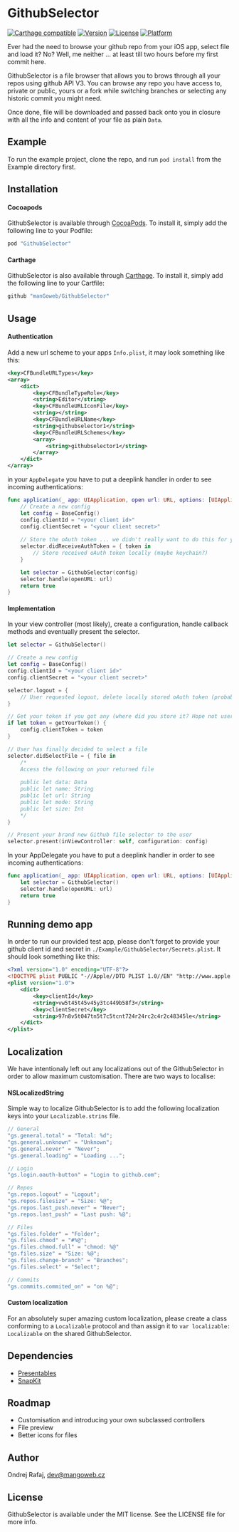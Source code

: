 # GithubSelector

[![Carthage compatible](https://img.shields.io/badge/Carthage-compatible-4BC51D.svg?style=flat)](https://github.com/Carthage/Carthage)
[![Version](https://img.shields.io/cocoapods/v/GithubSelector.svg?style=flat)](http://cocoapods.org/pods/GithubSelector)
[![License](https://img.shields.io/cocoapods/l/GithubSelector.svg?style=flat)](http://cocoapods.org/pods/GithubSelector)
[![Platform](https://img.shields.io/cocoapods/p/GithubSelector.svg?style=flat)](http://cocoapods.org/pods/GithubSelector)

Ever had the need to browse your github repo from your iOS app, select file and load it? No? Well, me neither ... at least till two hours before my first commit here.

GithubSelector is a file browser that allows you to brows through all your repos using github API V3. You can browse any repo you have access to, private or public, yours or a fork while switching branches or selecting any historic commit you might need.

Once done, file will be downloaded and passed back onto you in closure with all the info and content of your file as plain `Data`.

## Example

To run the example project, clone the repo, and run `pod install` from the Example directory first.

## Installation

#### Cocoapods

GithubSelector is available through [CocoaPods](http://cocoapods.org). To install
it, simply add the following line to your Podfile:

```ruby
pod "GithubSelector"
```

#### Carthage

GithubSelector is also available through [Carthage](https://github.com/Carthage/Carthage). To install
it, simply add the following line to your Cartfile:
```ruby
github "manGoweb/GithubSelector"
```

## Usage

#### Authentication

Add a new url scheme to your apps `Info.plist`, it may look something like this:
```xml
<key>CFBundleURLTypes</key>
<array>
    <dict>
        <key>CFBundleTypeRole</key>
        <string>Editor</string>
        <key>CFBundleURLIconFile</key>
        <string></string>
        <key>CFBundleURLName</key>
        <string>githubselector1</string>
        <key>CFBundleURLSchemes</key>
        <array>
            <string>githubselector1</string>
        </array>
    </dict>
</array>
```

in your `AppDelegate` you have to put a deeplink handler in order to see incoming authentications:

```Swift
func application(_ app: UIApplication, open url: URL, options: [UIApplicationOpenURLOptionsKey : Any] = [:]) -> Bool {
    // Create a new config
    let config = BaseConfig()
    config.clientId = "<your client id>"
    config.clientSecret = "<your client secret>"
    
    // Store the oAuth token ... we didn't really want to do this for you ;)
    selector.didReceiveAuthToken = { token in
        // Store received oAuth token locally (maybe keychain?)
    }

    let selector = GithubSelector(config)
    selector.handle(openURL: url)
    return true
}
```

#### Implementation

In your view controller (most likely), create a configuration, handle callback methods and eventually present the selector.

```Swift
let selector = GithubSelector()

// Create a new config
let config = BaseConfig()
config.clientId = "<your client id>"
config.clientSecret = "<your client secret>"

selector.logout = {
    // User requested logout, delete locally stored oAuth token (probably from keychain?)
}

// Get your token if you got any (where did you store it? Hope not user defaults!)
if let token = getYourToken() {
    config.clientToken = token
}

// User has finally decided to select a file
selector.didSelectFile = { file in
    /*
    Access the following on your returned file
    
    public let data: Data
    public let name: String
    public let url: String
    public let mode: String
    public let size: Int
    */
}

// Present your brand new Github file selector to the user
selector.present(inViewController: self, configuration: config)
```

In your AppDelegate you have to put a deeplink handler in order to see incoming authentications:

```Swift
func application(_ app: UIApplication, open url: URL, options: [UIApplicationOpenURLOptionsKey : Any] = [:]) -> Bool {
    let selector = GithubSelector()
    selector.handle(openURL: url)
    return true
}
```

## Running demo app

In order to run our provided test app, please don't forget to provide your github client id and secret in `./Example/GithubSelector/Secrets.plist`. It should look something like this:
```xml
<?xml version="1.0" encoding="UTF-8"?>
<!DOCTYPE plist PUBLIC "-//Apple//DTD PLIST 1.0//EN" "http://www.apple.com/DTDs/PropertyList-1.0.dtd">
<plist version="1.0">
    <dict>
        <key>clientId</key>
        <string>vw5t45t45v45y3tc449b58f3</string>
        <key>clientSecret</key>
        <string>97n8v5t047tn5t7c5tcnt724r24rc2c4r2c48345le</string>
    </dict>
</plist>
```

## Localization

We have intentionaly left out any localizations out of the GithubSelector in order to allow maximum customisation. There are two ways to localise:

#### NSLocalizedString

Simple way to localize GithubSelector is to add the following localization keys into your `Localizable.strins` file.
```C
// General
"gs.general.total" = "Total: %d";
"gs.general.unknown" = "Unknown";
"gs.general.never" = "Never";
"gs.general.loading" = "Loading ...";

// Login
"gs.login.oauth-button" = "Login to github.com";

// Repos
"gs.repos.logout" = "Logout";
"gs.repos.filesize" = "Size: %@";
"gs.repos.last_push.never" = "Never";
"gs.repos.last_push" = "Last push: %@";

// Files
"gs.files.folder" = "Folder";
"gs.files.chmod" = "#%@";
"gs.files.chmod.full" = "chmod: %@"
"gs.files.size" = "Size: %@";
"gs.files.change-branch" = "Branches";
"gs.files.select" = "Select";

// Commits
"gs.commits.commited_on" = "on %@";
```

#### Custom localization

For an absolutely super amazing custom localization, please create a class conforming to a `Localizable` protocol and than assign it to `var localizable: Localizable` on the shared GithubSelector.

## Dependencies

* [Presentables](https://github.com/manGoweb/Presentables)
* [SnapKit](https://github.com/SnapKit/SnapKit)


## Roadmap

* Customisation and introducing your own subclassed controllers
* File preview
* Better icons for files

## Author

Ondrej Rafaj, dev@mangoweb.cz

## License

GithubSelector is available under the MIT license. See the LICENSE file for more info.
